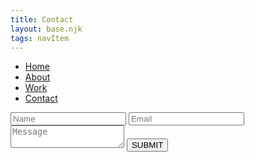 ```yaml
---
title: Contact
layout: base.njk
tags: navItem
---
```


<div id="mobile-menu" class="mobile-menu">
    <ul class="mobile-links">
      <li class="nav-list"><a href="index.html">Home</a></li>
      <li class="nav-list"><a href="about.html">About</a></li>
      <li class="nav-list"><a href="work.html">Work</a></li>
      <li class="nav-list"><a href="contact.html">Contact</a></li>
    </ul>
  </div>

</header>


<main id="main">

<form>
    <input name="name" type="text" class="feedback-input" placeholder="Name" />
    <input name="email" type="text" class="feedback-input" placeholder="Email" />
    <textarea name="text" class="feedback-input" placeholder="Message"></textarea>
    <input type="submit" value="SUBMIT"/>
</form>